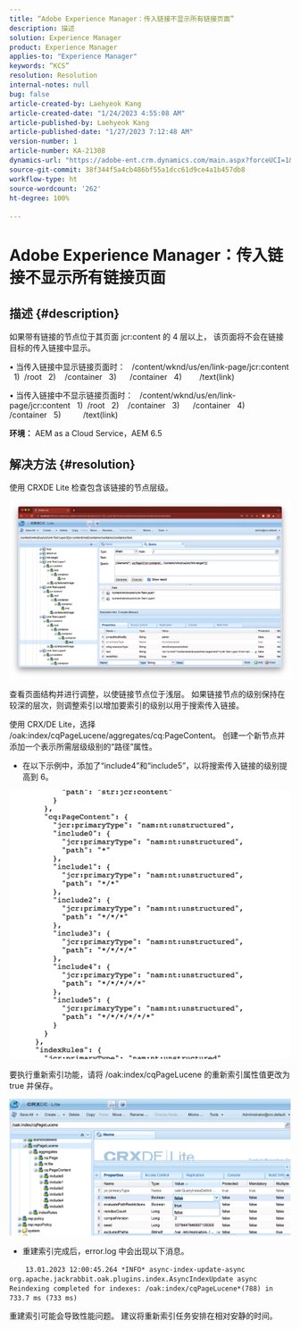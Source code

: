 ```yaml
---
title: “Adobe Experience Manager：传入链接不显示所有链接页面”
description: 描述
solution: Experience Manager
product: Experience Manager
applies-to: "Experience Manager"
keywords: “KCS”
resolution: Resolution
internal-notes: null
bug: false
article-created-by: Laehyeok Kang
article-created-date: "1/24/2023 4:55:08 AM"
article-published-by: Laehyeok Kang
article-published-date: "1/27/2023 7:12:48 AM"
version-number: 1
article-number: KA-21308
dynamics-url: "https://adobe-ent.crm.dynamics.com/main.aspx?forceUCI=1&pagetype=entityrecord&etn=knowledgearticle&id=8142b044-a39b-ed11-aad1-6045bd0065b6"
source-git-commit: 38f344f5a4cb486bf55a1dcc61d9ce4a1b457db8
workflow-type: ht
source-wordcount: '262'
ht-degree: 100%

---
```


# Adobe Experience Manager：传入链接不显示所有链接页面

## 描述 {#description}


如果带有链接的节点位于其页面 jcr:content 的 4 层以上，
该页面将不会在链接目标的传入链接中显示。

• 当传入链接中显示链接页面时：
  /content/wknd/us/en/link-page/jcr:content
  1)  /root
  2)    /container
  3)      /container
  4)        /text(link)

• 当传入链接中不显示链接页面时：
  /content/wknd/us/en/link-page/jcr:content
  1)  /root
  2)    /container
  3)      /container
  4)        /container
  5)          /text(link)

<b>环境：</b>
AEM as a Cloud Service，AEM 6.5


## 解决方法 {#resolution}


使用 CRXDE Lite 检查包含该链接的节点层级。

![](assets/667a70ba-a39b-ed11-aad1-6045bd0065b6.png)

查看页面结构并进行调整，以使链接节点位于浅层。
如果链接节点的级别保持在较深的层次，则调整索引以增加要索引的级别以用于搜索传入链接。

使用 CRX/DE Lite，选择 /oak:index/cqPageLucene/aggregates/cq:PageContent。
 创建一个新节点并添加一个表示所需层级级别的“路径”属性。

- 在以下示例中，添加了“include4”和“include5”，以将搜索传入链接的级别提高到 6。

![](assets/72c18342-0e9e-ed11-aad1-6045bd0067ea.png)

要执行重新索引功能，请将 /oak:index/cqPageLucene 的重新索引属性值更改为 true 并保存。

![](assets/a4203d8b-0e9e-ed11-aad1-6045bd0067ea.png)

- 重建索引完成后，error.log 中会出现以下消息。

`    13.01.2023 12:00:45.264 *INFO* async-index-update-async org.apache.jackrabbit.oak.plugins.index.AsyncIndexUpdate async Reindexing completed for indexes: /oak:index/cqPageLucene*(788) in 733.7 ms (733 ms)`

重建索引可能会导致性能问题。
    建议将重新索引任务安排在相对安静的时间。
